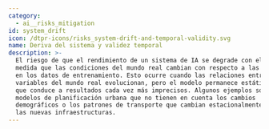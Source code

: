 ```yaml
---
category:
  - ai__risks_mitigation
id: system_drift
icon: /dtpr-icons/risks_system-drift-and-temporal-validity.svg
name: Deriva del sistema y validez temporal
description: >-
  El riesgo de que el rendimiento de un sistema de IA se degrade con el tiempo a
  medida que las condiciones del mundo real cambian con respecto a las presentes
  en los datos de entrenamiento. Esto ocurre cuando las relaciones entre las
  variables del mundo real evolucionan, pero el modelo permanece estático, lo
  que conduce a resultados cada vez más imprecisos. Algunos ejemplos son los
  modelos de planificación urbana que no tienen en cuenta los cambios
  demográficos o los patrones de transporte que cambian estacionalmente o con
  las nuevas infraestructuras.
---
```


